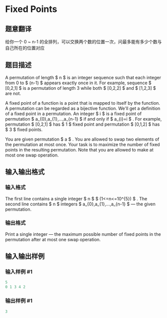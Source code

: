 # Fixed Points

## 题意翻译

给你一个 0 ~ n-1 的全排列，可以交换两个数的位置一次，问最多能有多少个数与自己所在的位置对应

## 题目描述

A permutation of length $ n $ is an integer sequence such that each integer from 0 to $ (n-1) $ appears exactly once in it. For example, sequence $ [0,2,1] $ is a permutation of length 3 while both $ [0,2,2] $ and $ [1,2,3] $ are not.

A fixed point of a function is a point that is mapped to itself by the function. A permutation can be regarded as a bijective function. We'll get a definition of a fixed point in a permutation. An integer $ i $ is a fixed point of permutation $ a_{0},a_{1},...,a_{n-1} $ if and only if $ a_{i}=i $ . For example, permutation $ [0,2,1] $ has $ 1 $ fixed point and permutation $ [0,1,2] $ has $ 3 $ fixed points.

You are given permutation $ a $ . You are allowed to swap two elements of the permutation at most once. Your task is to maximize the number of fixed points in the resulting permutation. Note that you are allowed to make at most one swap operation.

## 输入输出格式

### 输入格式

The first line contains a single integer $ n $ $ (1<=n<=10^{5}) $ . The second line contains $ n $ integers $ a_{0},a_{1},...,a_{n-1} $ — the given permutation.

### 输出格式

Print a single integer — the maximum possible number of fixed points in the permutation after at most one swap operation.

## 输入输出样例

### 输入样例 #1

```cpp
5
0 1 3 4 2

```
### 输出样例 #1

```cpp
3

```
